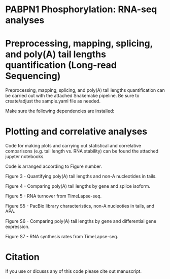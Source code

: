 # PABPN1 Phosphorylation: RNA-seq analyses

# Preprocessing, mapping, splicing, and poly(A) tail lengths quantification (Long-read Sequencing)

Preprocessing, mapping, splicing, and poly(A) tail lengths quantification can be carried out with the attached Snakemake pipeline. Be sure to create/adjust the sample.yaml file as needed.

Make sure the following dependencies are installed:



# Plotting and correlative analyses

Code for making plots and carrying out statistical and correlative comparisons (e.g. tail length vs. RNA stability) can be found the attached jupyter notebooks. 

Code is arranged according to Figure number.

 Figure 3 - Quantifying poly(A) tail lengths and non-A nucleotides in tails.
 
 Figure 4 - Comparing poly(A) tail lengths by gene and splice isoform.
 
 Figure 5 - RNA turnover from TimeLapse-seq. 
 
 Figure S5 - PacBio library characteristics, non-A nucleoties in tails, and APA.
 
 Figure S6 - Comparing poly(A) tail lengths by gene and differential gene expression.
 
 Figure S7 - RNA synthesis rates from TimeLapse-seq.

# Citation
If you use or dicusss any of this code please cite out manuscript. 
